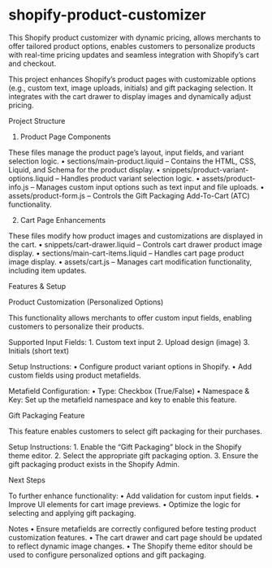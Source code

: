 # shopify-product-customizer
This Shopify product customizer with dynamic pricing, allows merchants to offer tailored product options, enables customers to personalize products with real-time pricing updates and seamless integration with Shopify’s cart and checkout.

This project enhances Shopify’s product pages with customizable options (e.g., custom text, image uploads, initials) and gift packaging selection. It integrates with the cart drawer to display images and dynamically adjust pricing.

Project Structure

1. Product Page Components

These files manage the product page’s layout, input fields, and variant selection logic.
	•	sections/main-product.liquid – Contains the HTML, CSS, Liquid, and Schema for the product display.
	•	snippets/product-variant-options.liquid – Handles product variant selection logic.
	•	assets/product-info.js – Manages custom input options such as text input and file uploads.
	•	assets/product-form.js – Controls the Gift Packaging Add-To-Cart (ATC) functionality.

2. Cart Page Enhancements

These files modify how product images and customizations are displayed in the cart.
	•	snippets/cart-drawer.liquid – Controls cart drawer product image display.
	•	sections/main-cart-items.liquid – Handles cart page product image display.
	•	assets/cart.js – Manages cart modification functionality, including item updates.

Features & Setup

Product Customization (Personalized Options)

This functionality allows merchants to offer custom input fields, enabling customers to personalize their products.

Supported Input Fields:
	1.	Custom text input
	2.	Upload design (image)
	3.	Initials (short text)

Setup Instructions:
	•	Configure product variant options in Shopify.
	•	Add custom fields using product metafields.

Metafield Configuration:
	•	Type: Checkbox (True/False)
	•	Namespace & Key: Set up the metafield namespace and key to enable this feature.

Gift Packaging Feature

This feature enables customers to select gift packaging for their purchases.

Setup Instructions:
	1.	Enable the “Gift Packaging” block in the Shopify theme editor.
	2.	Select the appropriate gift packaging option.
	3.	Ensure the gift packaging product exists in the Shopify Admin.

Next Steps

To further enhance functionality:
	•	Add validation for custom input fields.
	•	Improve UI elements for cart image previews.
	•	Optimize the logic for selecting and applying gift packaging.

Notes
	•	Ensure metafields are correctly configured before testing product customization features.
	•	The cart drawer and cart page should be updated to reflect dynamic image changes.
	•	The Shopify theme editor should be used to configure personalized options and gift packaging.